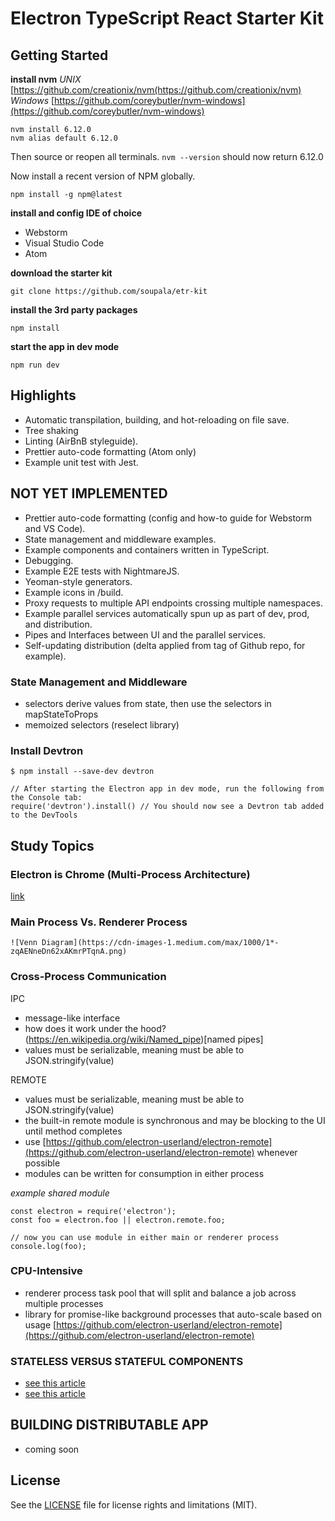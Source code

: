 # Electron TypeScript React Starter Kit

## Getting Started

**install nvm** _UNIX_ [https://github.com/creationix/nvm(https://github.com/creationix/nvm)
_Windows_ [https://github.com/coreybutler/nvm-windows](https://github.com/coreybutler/nvm-windows)

```
nvm install 6.12.0
nvm alias default 6.12.0
```

Then source or reopen all terminals. `nvm --version` should now return 6.12.0

Now install a recent version of NPM globally.

```
npm install -g npm@latest
```

**install and config IDE of choice**

* Webstorm
* Visual Studio Code
* Atom

**download the starter kit**

```
git clone https://github.com/soupala/etr-kit
```

**install the 3rd party packages**

```
npm install
```

**start the app in dev mode**

```
npm run dev
```

## Highlights

* Automatic transpilation, building, and hot-reloading on file save.
* Tree shaking
* Linting (AirBnB styleguide).
* Prettier auto-code formatting (Atom only)
* Example unit test with Jest.

## NOT YET IMPLEMENTED

* Prettier auto-code formatting (config and how-to guide for Webstorm and VS Code).
* State management and middleware examples.
* Example components and containers written in TypeScript.
* Debugging.
* Example E2E tests with NightmareJS.
* Yeoman-style generators.
* Example icons in /build.
* Proxy requests to multiple API endpoints crossing multiple namespaces.
* Example parallel services automatically spun up as part of dev, prod, and distribution.
* Pipes and Interfaces between UI and the parallel services.
* Self-updating distribution (delta applied from tag of Github repo, for example).

### State Management and Middleware

* selectors derive values from state, then use the selectors in mapStateToProps
* memoized selectors (reselect library)

### Install Devtron

```
$ npm install --save-dev devtron

// After starting the Electron app in dev mode, run the following from the Console tab:
require('devtron').install() // You should now see a Devtron tab added to the DevTools
```

## Study Topics

### Electron is Chrome (Multi-Process Architecture)

[link](https://www.chromium.org/developers/design-documents/multi-process-architecture)

### Main Process Vs. Renderer Process

    ![Venn Diagram](https://cdn-images-1.medium.com/max/1000/1*-zqAENneDn62xAKmrPTqnA.png)

### Cross-Process Communication

IPC

* message-like interface
* how does it work under the hood? (https://en.wikipedia.org/wiki/Named_pipe)[named pipes]
* values must be serializable, meaning must be able to JSON.stringify(value)

REMOTE

* values must be serializable, meaning must be able to JSON.stringify(value)
* the built-in remote module is synchronous and may be blocking to the UI until method completes
* use
  [https://github.com/electron-userland/electron-remote](https://github.com/electron-userland/electron-remote)
  whenever possible
* modules can be written for consumption in either process

_example shared module_

```
const electron = require('electron');
const foo = electron.foo || electron.remote.foo;

// now you can use module in either main or renderer process
console.log(foo);
```

### CPU-Intensive

* renderer process task pool that will split and balance a job across multiple processes
* library for promise-like background processes that auto-scale based on usage
  [https://github.com/electron-userland/electron-remote](https://github.com/electron-userland/electron-remote)

### STATELESS VERSUS STATEFUL COMPONENTS

* [see this article](https://code.tutsplus.com/tutorials/stateful-vs-stateless-functional-components-in-react--cms-29541)
* [see this article](https://github.com/piotrwitek/react-redux-typescript-guide/blob/master/README.md)

## BUILDING DISTRIBUTABLE APP

* coming soon

## License

See the [LICENSE](LICENSE.md) file for license rights and limitations (MIT).
